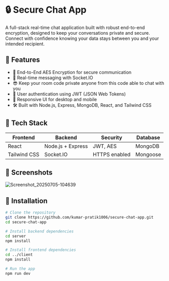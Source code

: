 # 🔒 Secure Chat App

A full-stack real-time chat application built with robust end-to-end encryption, designed to keep your conversations private and secure. Connect with confidence knowing your data stays between you and your intended recipient.

## 🚀 Features

- 🔐 End-to-End AES Encryption for secure communication
- 💬 Real-time messaging with Socket.IO
- 😎 Keep your room code private anyone from this code able to chat with you
- 👥 User authentication using JWT (JSON Web Tokens)
- 📱 Responsive UI for desktop and mobile
- 🛠️ Built with Node.js, Express, MongoDB, React, and Tailwind CSS

## 🧰 Tech Stack

| Frontend      | Backend           | Security       | Database |
|---------------|-------------------|----------------|----------|
| React         | Node.js + Express | JWT, AES       | MongoDB  |
| Tailwind CSS  | Socket.IO         | HTTPS enabled  | Mongoose |

## 📸 Screenshots

![Screenshot_20250705-104639](https://github.com/user-attachments/assets/665d1922-d5ca-469b-97b6-215b026550a5)


## 🔧 Installation

```bash
# Clone the repository
git clone https://github.com/kumar-pratik1006/secure-chat-app.git
cd secure-chat-app

# Install backend dependencies
cd server
npm install

# Install frontend dependencies
cd ../client
npm install

# Run the app
npm run dev
